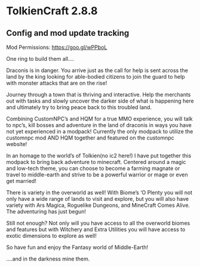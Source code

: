 # TolkienCraft 2.8.8
Config and mod update tracking
-----------------------------------------------------------------------------------------------------------
Mod Permissions: https://goo.gl/wPPboL

One ring to build them all….

Draconis is in danger. You arrive just as the call for help is sent across the land by the king looking for able-bodied citizens to join the guard to help with monster attacks that are on the rise!

Journey through a town that is thriving and interactive. Help the merchants out with tasks and slowly uncover the darker side of what is happening here and ultimately try to bring peace back to this troubled land.

Combining CustomNPC’s and HQM for a true MMO experience, you will talk to npc’s, kill bosses and adventure in the land of draconis in ways you have not yet experienced in a modpack!
Currently the only modpack to utilize the customnpc mod AND HQM together and featured on the customnpc website!

In an homage to the world’s of Tolkien(no ic2 here!) I have put together this modpack to bring back adventure to minecraft. Centered around a magic and low-tech theme, you can choose to become a farming magnate or travel to middle-earth and strive to be a powerful warrior or mage or even get married!

There is variety in the overworld as well! With Biome’s ‘O Plenty you will not only have a wide range of lands to visit and explore, but you will also have variety with Ars Magica, Roguelike Dungeons, and MineCraft Comes Alive. The adventuring has just begun!

Still not enough? Not only will you have access to all the overworld biomes and features but with Witchery and Extra Utilities you will have access to exotic dimensions to explore as well!

So have fun and enjoy the Fantasy world of Middle-Earth!

 

….and in the darkness mine them.
